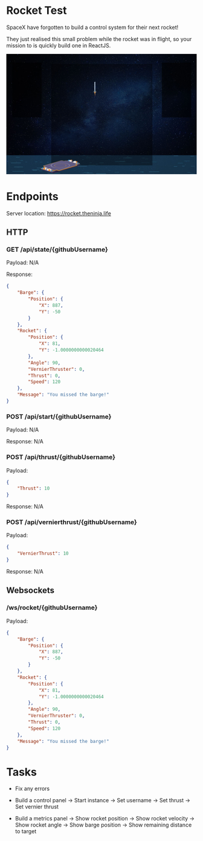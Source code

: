 # Rocket Test

SpaceX have forgotten to build a control system for their next rocket!

They just realised this small problem while the rocket was in flight, so your mission to is quickly build one in ReactJS.

![](rocket.jpg)

# Endpoints

Server location: https://rocket.theninja.life

## HTTP

### GET /api/state/{githubUsername}

Payload: N/A

Response:

```json
{
	"Barge": {
		"Position": {
			"X": 887,
			"Y": -50
		}
	},
	"Rocket": {
		"Position": {
			"X": 81,
			"Y": -1.0000000000020464
		},
		"Angle": 90,
		"VernierThruster": 0,
		"Thrust": 0,
		"Speed": 120
	},
	"Message": "You missed the barge!"
}
```

### POST /api/start/{githubUsername}

Payload: N/A

Response: N/A

### POST /api/thrust/{githubUsername}

Payload:

```json
{
	"Thrust": 10
}
```

Response: N/A

### POST /api/vernierthrust/{githubUsername}

Payload:

```json
{
	"VernierThrust": 10
}
```

Response: N/A

## Websockets

### /ws/rocket/{githubUsername}

Payload:

```json
{
	"Barge": {
		"Position": {
			"X": 887,
			"Y": -50
		}
	},
	"Rocket": {
		"Position": {
			"X": 81,
			"Y": -1.0000000000020464
		},
		"Angle": 90,
		"VernierThruster": 0,
		"Thrust": 0,
		"Speed": 120
	},
	"Message": "You missed the barge!"
}
```

# Tasks

* Fix any errors

* Build a control panel -> Start instance -> Set username -> Set thrust -> Set vernier thrust

* Build a metrics panel -> Show rocket position -> Show rocket velocity -> Show rocket angle -> Show barge position -> Show remaining distance to target
